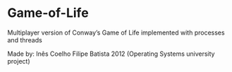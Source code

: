 # Game-of-Life

Multiplayer  version  of  Conway’s  Game  of  Life implemented with processes and threads

Made by:
Inês Coelho
Filipe Batista 
2012
(Operating Systems university project)